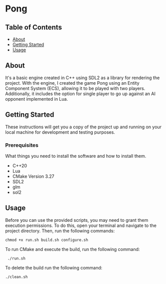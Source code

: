 # Pong

## Table of Contents

- [About](#about)
- [Getting Started](#getting_started)
- [Usage](#usage)

## About <a name = "about"></a>

It's a basic engine created in C++ using SDL2 as a library for rendering the project. With the engine, I created the game Pong using an Entity Component System (ECS), allowing it to be played with two players. Additionally, it includes the option for single player to go up against an AI opponent implemented in Lua.
## Getting Started <a name = "getting_started"></a>

These instructions will get you a copy of the project up and running on your local machine for development and testing purposes. 

### Prerequisites

What things you need to install the software and how to install them.

- C++20
- Lua
- CMake Version 3.27
- SDL2
- glm
- sol2


## Usage <a name = "usage"></a>

Before you can use the provided scripts, you may need to grant them execution permissions. To do this, open your terminal and navigate to the project directory. Then, run the following commands:

```shell
chmod +x run.sh build.sh configure.sh
```

To run CMake and execute the build, run the following command:
```
 ./run.sh 
```

To delete the build run the following command:
```
./clean.sh 
```

